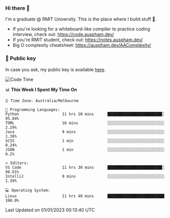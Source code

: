 ### Hi there 👋

I'm a graduate @ RMIT University. This is the place where I build stuff 👀. 

- If you're looking for a whiteboard-like compiler to practice coding interview, check out: https://code.auspham.dev/
- If you're RMIT student, check out: https://notes.auspham.dev/
- Big O complexity cheatsheet: https://auspham.dev/AAComplexity/

### 🔑 Public key

In case you ask, my public key is available [here](https://public.auspham.dev/).

<!--START_SECTION:waka-->
![Code Time](http://img.shields.io/badge/Code%20Time-926%20hrs%2058%20mins-blue)

📊 **This Week I Spent My Time On** 

```text
⌚︎ Time Zone: Australia/Melbourne

💬 Programming Languages: 
Python                   11 hrs 10 mins      ████████████████████████░   95.84% 
TOML                     16 mins             ░░░░░░░░░░░░░░░░░░░░░░░░░   2.29% 
Java                     9 mins              ░░░░░░░░░░░░░░░░░░░░░░░░░   1.38% 
SCSS                     1 min               ░░░░░░░░░░░░░░░░░░░░░░░░░   0.24% 
JSON                     1 min               ░░░░░░░░░░░░░░░░░░░░░░░░░   0.2%

🔥 Editors: 
VS Code                  11 hrs 30 mins      ████████████████████████░   98.61% 
IntelliJ                 9 mins              ░░░░░░░░░░░░░░░░░░░░░░░░░   1.39%

💻 Operating System: 
Linux                    11 hrs 40 mins      █████████████████████████   100.0%

```


 Last Updated on 01/01/2023 00:13:40 UTC
<!--END_SECTION:waka-->

<!--
**rockmanvnx6/rockmanvnx6** is a ✨ _special_ ✨ repository because its `README.md` (this file) appears on your GitHub profile.

Here are some ideas to get you started:

- 🔭 I’m currently working on ...
- 🌱 I’m currently learning ...
- 👯 I’m looking to collaborate on ...
- 🤔 I’m looking for help with ...
- 💬 Ask me about ...
- 📫 How to reach me: ...
- 😄 Pronouns: ...
- ⚡ Fun fact: ...
-->
